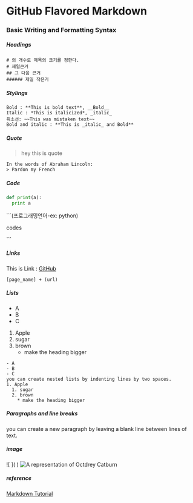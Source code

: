 # GitHub Flavored Markdown

### Basic Writing and Formatting Syntax

##### Headings

```
# 의 개수로 제목의 크기를 정한다.
# 제일큰거
## 그 다음 큰거
###### 제일 작은거
```

##### Stylings
```
Bold : **This is bold text**, __Bold__
Italic : *This is italicized*, _italic_
취소선: ~~This was mistaken text~~
Bold and italic : **This is _italic_ and Bold**
```

##### Quote
> hey this is quote

```
In the words of Abraham Lincoln:
> Pardon my French
```

##### Code
```python
def print(a):
  print a
```

\```(프로그래밍언어-ex: python)

codes

\`\`\`

##### Links
This is Link : [GitHub](https://github.com)
```
[page_name] + (url)
```

##### Lists
- A
- B
- C


1. Apple
  1. sugar
  2. brown
     * make the heading bigger
    
```
- A
- B
- C
you can create nested lists by indenting lines by two spaces.
1. Apple
  1. sugar
  2. brown
    * make the heading bigger
```

##### Paragraphs and line breaks

you can create a new paragraph by leaving a blank line between lines of text.

##### image
\!\[ ]( )
![A representation of Octdrey Catburn](http://octodex.github.com/images/octdrey-catburn.jpg)

##### reference
[Markdown Tutorial](http://www.markdowntutorial.com/)







